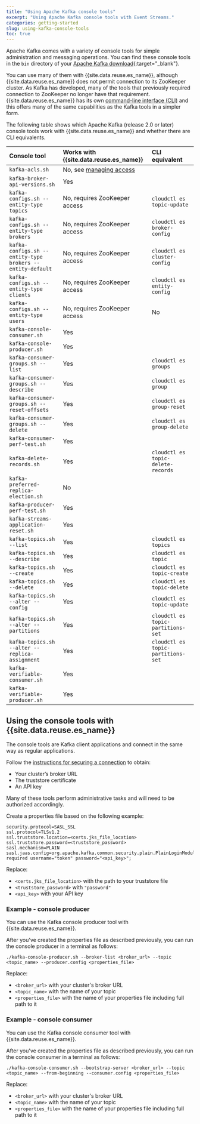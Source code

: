 ```yaml
---
title: "Using Apache Kafka console tools"
excerpt: "Using Apache Kafka console tools with Event Streams."
categories: getting-started
slug: using-kafka-console-tools
toc: true
---
```


Apache Kafka comes with a variety of console tools for simple administration and messaging operations. You can find these console tools in the `bin` directory of your [Apache Kafka download](https://www.apache.org/dyn/closer.cgi?path=/kafka/2.3.0/kafka_2.11-2.3.0.tgz){:target="_blank"}.

You can use many of them with {{site.data.reuse.es_name}}, although {{site.data.reuse.es_name}} does not permit connection to its ZooKeeper cluster. As Kafka has developed, many of the tools that previously required connection to ZooKeeper no longer have that requirement. {{site.data.reuse.es_name}} has its own [command-line interface (CLI)](../../installing/post-installation/#installing-the-command-line-interface-cli) and this offers many of the same capabilities as the Kafka tools in a simpler form.

The following table shows which Apache Kafka (release 2.0 or later) console tools work with {{site.data.reuse.es_name}} and whether there are CLI equivalents.

| Console tool     | Works with {{site.data.reuse.es_name}}      | CLI equivalent   |
|:-----------------|:-----------------|:-----------------|
| `kafka-acls.sh`    | No, see [managing access](../../security/managing-access/) | |
| `kafka-broker-api-versions.sh` | Yes | |
| `kafka-configs.sh --entity-type topics` | No, requires ZooKeeper access | `cloudctl es topic-update` |
| `kafka-configs.sh --entity-type brokers` | No, requires ZooKeeper access | `cloudctl es broker-config` |
| `kafka-configs.sh --entity-type brokers --entity-default` | No, requires ZooKeeper access | `cloudctl es cluster-config` |
| `kafka-configs.sh --entity-type clients` | No, requires ZooKeeper access | `cloudctl es entity-config` |
| `kafka-configs.sh --entity-type users` | No, requires ZooKeeper access | No |
| `kafka-console-consumer.sh` | Yes | |
| `kafka-console-producer.sh` | Yes | |
| `kafka-consumer-groups.sh --list` | Yes | `cloudctl es groups` |
| `kafka-consumer-groups.sh --describe` | Yes | `cloudctl es group` |
| `kafka-consumer-groups.sh --reset-offsets` | Yes | `cloudctl es group-reset` |
| `kafka-consumer-groups.sh --delete` | Yes | `cloudctl es group-delete` |
| `kafka-consumer-perf-test.sh` | Yes | |
| `kafka-delete-records.sh` | Yes | `cloudctl es topic-delete-records` |
| `kafka-preferred-replica-election.sh` | No | |
| `kafka-producer-perf-test.sh` | Yes | |
| `kafka-streams-application-reset.sh` | Yes | |
| `kafka-topics.sh --list` | Yes | `cloudctl es topics` |
| `kafka-topics.sh --describe` | Yes | `cloudctl es topic` |
| `kafka-topics.sh --create` | Yes | `cloudctl es topic-create` |
| `kafka-topics.sh --delete` | Yes | `cloudctl es topic-delete` |
| `kafka-topics.sh --alter --config` | Yes | `cloudctl es topic-update` |
| `kafka-topics.sh --alter --partitions` | Yes | `cloudctl es topic-partitions-set` |
| `kafka-topics.sh --alter --replica-assignment` | Yes | `cloudctl es topic-partitions-set` |
| `kafka-verifiable-consumer.sh` | Yes | |
| `kafka-verifiable-producer.sh` | Yes | |

## Using the console tools with {{site.data.reuse.es_name}}

The console tools are Kafka client applications and connect in the same way as regular applications.

Follow the [instructions for securing a connection](../../getting-started/client/#securing-the-connection) to obtain:
* Your cluster’s broker URL
* The truststore certificate
* An API key

Many of these tools perform administrative tasks and will need to be authorized accordingly.

Create a properties file based on the following example:

```
security.protocol=SASL_SSL
ssl.protocol=TLSv1.2
ssl.truststore.location=<certs.jks_file_location>
ssl.truststore.password=<truststore_password>
sasl.mechanism=PLAIN
sasl.jaas.config=org.apache.kafka.common.security.plain.PlainLoginModule required username="token" password="<api_key>";
```

Replace:
* `<certs.jks_file_location>` with the path to your truststore file
* `<truststore_password>` with `"password"`
* `<api_key>` with your API key


### Example - console producer

You can use the Kafka console producer tool with {{site.data.reuse.es_name}}.

After you've created the properties file as described previously, you can run the console producer in a terminal as follows:

```
./kafka-console-producer.sh --broker-list <broker_url> --topic <topic_name> --producer.config <properties_file>
```

Replace:
* `<broker_url>` with your cluster's broker URL
* `<topic_name>` with the name of your topic
* `<properties_file>` with the name of your properties file including full path to it


### Example - console consumer

You can use the Kafka console consumer tool with {{site.data.reuse.es_name}}.

After you've created the properties file as described previously, you can run the console consumer in a terminal as follows:

```
./kafka-console-consumer.sh --bootstrap-server <broker_url> --topic <topic_name> --from-beginning --consumer.config <properties_file>
```

Replace:
* `<broker_url>` with your cluster's broker URL
* `<topic_name>` with the name of your topic
* `<properties_file>` with the name of your properties file including full path to it
